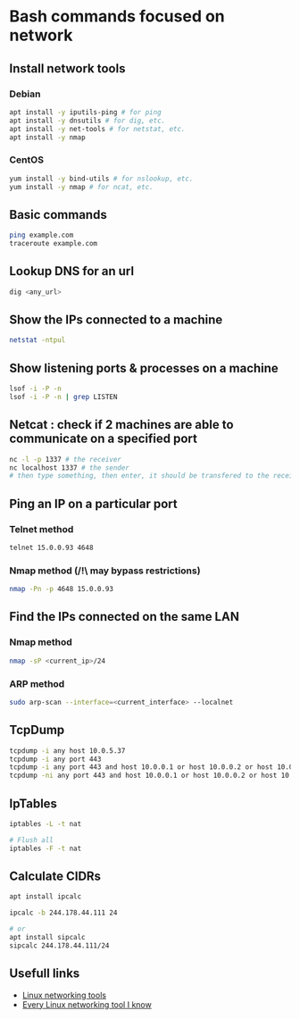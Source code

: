 # Bash commands focused on network

## Install network tools

### Debian
```bash
apt install -y iputils-ping # for ping
apt install -y dnsutils # for dig, etc.
apt install -y net-tools # for netstat, etc.
apt install -y nmap
```

### CentOS
```bash
yum install -y bind-utils # for nslookup, etc.
yum install -y nmap # for ncat, etc.
```

## Basic commands
```bash
ping example.com
traceroute example.com
```

## Lookup DNS for an url
```bash
dig <any_url>
```

## Show the IPs connected to a machine
```bash
netstat -ntpul
```

## Show listening ports & processes on a machine
```bash
lsof -i -P -n
lsof -i -P -n | grep LISTEN
```

## Netcat : check if 2 machines are able to communicate on a specified port
```bash
nc -l -p 1337 # the receiver
nc localhost 1337 # the sender
# then type something, then enter, it should be transfered to the receiver
```

## Ping an IP on a particular port

### Telnet method
```bash
telnet 15.0.0.93 4648
```

### Nmap method (/!\ may bypass restrictions)
```bash
nmap -Pn -p 4648 15.0.0.93
```

## Find the IPs connected on the same LAN

### Nmap method
```bash
nmap -sP <current_ip>/24
```
### ARP method
```bash
sudo arp-scan --interface=<current_interface> --localnet
```

## TcpDump

```bash
tcpdump -i any host 10.0.5.37
tcpdump -i any port 443
tcpdump -i any port 443 and host 10.0.0.1 or host 10.0.0.2 or host 10.0.0.3
tcpdump -ni any port 443 and host 10.0.0.1 or host 10.0.0.2 or host 10.0.0.3
```

## IpTables

```bash
iptables -L -t nat

# Flush all
iptables -F -t nat
```

## Calculate CIDRs

```bash
apt install ipcalc

ipcalc -b 244.178.44.111 24

# or
apt install sipcalc
sipcalc 244.178.44.111/24
```

## Usefull links
* [Linux networking tools](https://gist.github.com/miglen/70765e663c48ae0544da08c07006791f)
* [Every Linux networking tool I know](https://twitter.com/icheikhrouhou/status/1133049722384601089)
